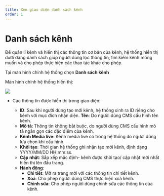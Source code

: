 ```yaml
---
title: Xem giao diện danh sách kênh
order: 1
---
```

#  Danh sách kênh
Để quản lí kênh và hiển thị các thông tin cơ bản của kênh, hệ thống hiển thị dưới dạng danh sách giúp người dùng lọc thông tin, tìm kiếm kênh mong muốn và cho phép thực hiện các thao tác khác cho phép.

Tại màn hình chính hệ thống chọn **Danh sách kênh**

Màn hình chính hệ thống hiển thị:

![](/images/lrm/list/channel-lrm.png)


* Các thông tin được hiển thị trong giao diện:
     
    * **ID**: Sau khi người dùng tạo mới kênh, hệ thống sinh ra ID riêng cho kênh với mục đích nhận diện.
    **Tên**: Do người dùng CMS cấu hình tên kênh.
    * **Mô tả**: Thông tin không bắt buộc, do người dùng CMS cấu hình mô tả ngắn gọn các đặc điểm của kênh.
    * **Kênh Media live**: Kênh media live có trong hệ thống do người dùng lựa chọn khi cấu hình.
    * **Khởi tạo**: Thời gian hệ thống ghi nhận tạo mới kênh, định dạng YYYY/MM/DD HH:mm:ss.
    * **Cập nhật**: Sắp xếp mặc định- kênh được khởi tạo/ cập nhật mới nhất hiển thị lên đầu trang.
    * **Hành động**:
      * **Chi tiết**: Mở ra trang mới với các thông tin chi tiết kênh. 
      * **Xoá**: Cho phép người dùng CMS thực hiện xoá kênh. 
      * **Chỉnh sửa**: Cho phép người dùng chỉnh sửa các thông tin của kênh.




